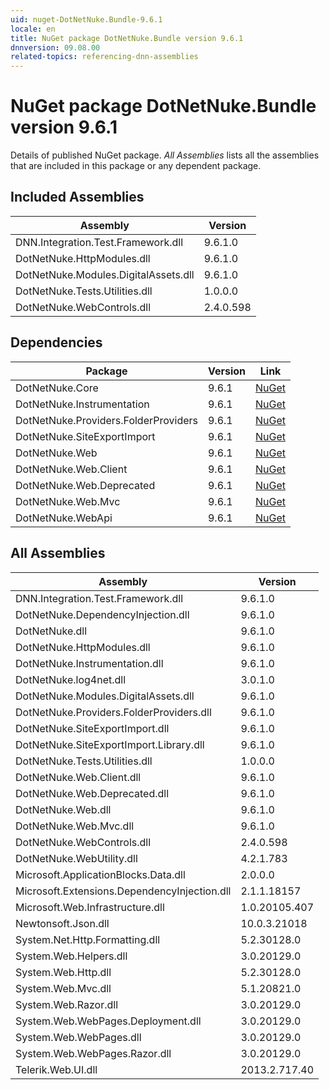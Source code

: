 ```yaml
---
uid: nuget-DotNetNuke.Bundle-9.6.1
locale: en
title: NuGet package DotNetNuke.Bundle version 9.6.1
dnnversion: 09.08.00
related-topics: referencing-dnn-assemblies
---
```


# NuGet package DotNetNuke.Bundle version 9.6.1
Details of published NuGet package.
*All Assemblies* lists all the assemblies that are included in this package or any dependent package.

## Included Assemblies

|Assembly|Version|
|---|---|
|DNN.Integration.Test.Framework.dll|9.6.1.0|
|DotNetNuke.HttpModules.dll|9.6.1.0|
|DotNetNuke.Modules.DigitalAssets.dll|9.6.1.0|
|DotNetNuke.Tests.Utilities.dll|1.0.0.0|
|DotNetNuke.WebControls.dll|2.4.0.598|

## Dependencies

|Package|Version|Link|
|---|---|---|
|DotNetNuke.Core|9.6.1|[NuGet](https://www.nuget.org/packages/DotNetNuke.Core/9.6.1)|
|DotNetNuke.Instrumentation|9.6.1|[NuGet](https://www.nuget.org/packages/DotNetNuke.Instrumentation/9.6.1)|
|DotNetNuke.Providers.FolderProviders|9.6.1|[NuGet](https://www.nuget.org/packages/DotNetNuke.Providers.FolderProviders/9.6.1)|
|DotNetNuke.SiteExportImport|9.6.1|[NuGet](https://www.nuget.org/packages/DotNetNuke.SiteExportImport/9.6.1)|
|DotNetNuke.Web|9.6.1|[NuGet](https://www.nuget.org/packages/DotNetNuke.Web/9.6.1)|
|DotNetNuke.Web.Client|9.6.1|[NuGet](https://www.nuget.org/packages/DotNetNuke.Web.Client/9.6.1)|
|DotNetNuke.Web.Deprecated|9.6.1|[NuGet](https://www.nuget.org/packages/DotNetNuke.Web.Deprecated/9.6.1)|
|DotNetNuke.Web.Mvc|9.6.1|[NuGet](https://www.nuget.org/packages/DotNetNuke.Web.Mvc/9.6.1)|
|DotNetNuke.WebApi|9.6.1|[NuGet](https://www.nuget.org/packages/DotNetNuke.WebApi/9.6.1)|

## All Assemblies

|Assembly|Version|
|---|---|
|DNN.Integration.Test.Framework.dll|9.6.1.0|
|DotNetNuke.DependencyInjection.dll|9.6.1.0|
|DotNetNuke.dll|9.6.1.0|
|DotNetNuke.HttpModules.dll|9.6.1.0|
|DotNetNuke.Instrumentation.dll|9.6.1.0|
|DotNetNuke.log4net.dll|3.0.1.0|
|DotNetNuke.Modules.DigitalAssets.dll|9.6.1.0|
|DotNetNuke.Providers.FolderProviders.dll|9.6.1.0|
|DotNetNuke.SiteExportImport.dll|9.6.1.0|
|DotNetNuke.SiteExportImport.Library.dll|9.6.1.0|
|DotNetNuke.Tests.Utilities.dll|1.0.0.0|
|DotNetNuke.Web.Client.dll|9.6.1.0|
|DotNetNuke.Web.Deprecated.dll|9.6.1.0|
|DotNetNuke.Web.dll|9.6.1.0|
|DotNetNuke.Web.Mvc.dll|9.6.1.0|
|DotNetNuke.WebControls.dll|2.4.0.598|
|DotNetNuke.WebUtility.dll|4.2.1.783|
|Microsoft.ApplicationBlocks.Data.dll|2.0.0.0|
|Microsoft.Extensions.DependencyInjection.dll|2.1.1.18157|
|Microsoft.Web.Infrastructure.dll|1.0.20105.407|
|Newtonsoft.Json.dll|10.0.3.21018|
|System.Net.Http.Formatting.dll|5.2.30128.0|
|System.Web.Helpers.dll|3.0.20129.0|
|System.Web.Http.dll|5.2.30128.0|
|System.Web.Mvc.dll|5.1.20821.0|
|System.Web.Razor.dll|3.0.20129.0|
|System.Web.WebPages.Deployment.dll|3.0.20129.0|
|System.Web.WebPages.dll|3.0.20129.0|
|System.Web.WebPages.Razor.dll|3.0.20129.0|
|Telerik.Web.UI.dll|2013.2.717.40|

